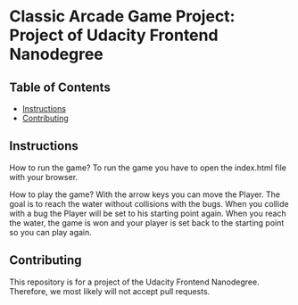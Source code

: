 # Classic Arcade Game Project: Project of Udacity Frontend Nanodegree

## Table of Contents

- [Instructions](#instructions)
- [Contributing](#contributing)

## Instructions

How to run the game?
To run the game you have to open the index.html file with your browser.

How to play the game?
With the arrow keys you can move the Player. The goal is to reach the water without collisions with the bugs. When you collide with a bug the Player will be set to his starting point again. When you reach the water, the game is won and your player is set back to the starting point so you can play again.


## Contributing

This repository is for a project of the Udacity Frontend Nanodegree. Therefore, we most likely will not accept pull requests.
